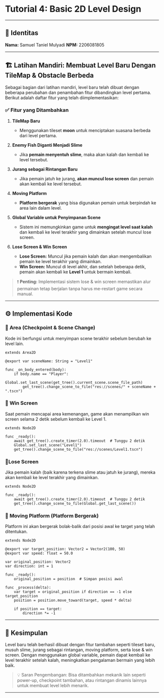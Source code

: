 # Tutorial 4: Basic 2D Level Design

---

## 📌 Identitas
**Nama:** Samuel Taniel Mulyadi
**NPM:** 2206081805

---

## 🏗️ Latihan Mandiri: Membuat Level Baru Dengan TileMap & Obstacle Berbeda

Sebagai bagian dari latihan mandiri, level baru telah dibuat dengan beberapa perubahan dan penambahan fitur dibandingkan level pertama. Berikut adalah daftar fitur yang telah diimplementasikan:

### ✅ **Fitur yang Ditambahkan**
1. **TileMap Baru**
   - Menggunakan tileset **moon** untuk menciptakan suasana berbeda dari level pertama.

2. **Enemy Fish Diganti Menjadi Slime**
   - Jika **pemain menyentuh slime**, maka akan kalah dan kembali ke level tersebut.

3. **Jurang sebagai Rintangan Baru**
   - Jika pemain jatuh ke jurang, **akan muncul lose screen** dan pemain akan kembali ke level tersebut.

4. **Moving Platform**
   - **Platform bergerak** yang bisa digunakan pemain untuk berpindah ke area lain dalam level.

5. **Global Variable untuk Penyimpanan Scene**
   - Sistem ini memungkinkan game untuk **mengingat level saat kalah** dan kembali ke level terakhir yang dimainkan setelah muncul lose screen.

6. **Lose Screen & Win Screen**
   - **Lose Screen:** Muncul jika pemain kalah dan akan mengembalikan pemain ke level terakhir yang dimainkan.
   - **Win Screen:** Muncul di level akhir, dan setelah beberapa detik, pemain akan kembali ke **Level 1** untuk bermain kembali.

> ❗ **Penting:** Implementasi sistem lose & win screen memastikan alur permainan tetap berjalan tanpa harus me-restart game secara manual.

---

## ⚙️ Implementasi Kode

### 🔹 **Area (Checkpoint & Scene Change)**
Kode ini berfungsi untuk menyimpan scene terakhir sebelum berubah ke level lain.
```gdscript
extends Area2D

@export var sceneName: String = "Level1"

func _on_body_entered(body):
    if body.name == "Player":
        Global.set_last_scene(get_tree().current_scene.scene_file_path)
        get_tree().change_scene_to_file("res://scenes/" + sceneName + ".tscn")
```

### 🔹 **Win Screen**
Saat pemain mencapai area kemenangan, game akan menampilkan win screen selama 2 detik sebelum kembali ke Level 1.

```gdscript
extends Node2D

func _ready():
    await get_tree().create_timer(2.0).timeout  # Tunggu 2 detik
    Global.set_last_scene("Level1")
    get_tree().change_scene_to_file("res://scenes/Level1.tscn")

```

### 🔹**Lose Screen**
Jika pemain kalah (baik karena terkena slime atau jatuh ke jurang), mereka akan kembali ke level terakhir yang dimainkan.

```gdscript
extends Node2D

func _ready():
    await get_tree().create_timer(2.0).timeout  # Tunggu 2 detik
    get_tree().change_scene_to_file(Global.get_last_scene())

```

### 🔹 **Moving Platform (Platform Bergerak)**
Platform ini akan bergerak bolak-balik dari posisi awal ke target yang telah ditentukan.

```gdscript
extends Node2D

@export var target_position: Vector2 = Vector2(100, 50)
@export var speed: float = 50.0

var original_position: Vector2
var direction: int = 1

func _ready():
    original_position = position  # Simpan posisi awal

func _process(delta):
    var target = original_position if direction == -1 else target_position
    position = position.move_toward(target, speed * delta)

    if position == target:
        direction *= -1

```

---

## 🎯 Kesimpulan
Level baru telah berhasil dibuat dengan fitur tambahan seperti tileset baru, musuh slime, jurang sebagai rintangan, moving platform, serta lose & win screen. Dengan menggunakan global variable, pemain dapat kembali ke level terakhir setelah kalah, meningkatkan pengalaman bermain yang lebih baik.

> 💡 Saran Pengembangan: Bisa ditambahkan mekanik lain seperti power-up, checkpoint tambahan, atau rintangan dinamis lainnya untuk membuat level lebih menarik.

---
